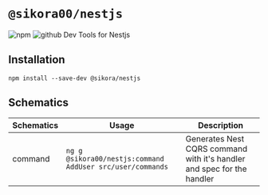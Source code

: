 # `@sikora00/nestjs`

![npm](https://img.shields.io/npm/v/@sikora00/nestjs)
![github](https://img.shields.io/github/search/sikora00/packages/nestjs)
Dev Tools for Nestjs

## Installation

`npm install --save-dev @sikora/nestjs`

## Schematics

| Schematics | Usage                                                     | Description                                                            |
| ---------- | --------------------------------------------------------- | ---------------------------------------------------------------------- |
| command    | `ng g @sikora00/nestjs:command AddUser src/user/commands` | Generates Nest CQRS command with it's handler and spec for the handler |
